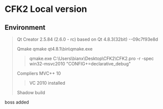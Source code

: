 # CFK2 Local version

## Environment

> Qt  Creator 2.5.84 (2.6.0 - rc) based on Qt 4.8.3(32bit) --09c7f93e8d
>
> Qmake qmake qt4.8.1\bin\qmake.exe
>
> > qmake.exe C:\Users\bianx\Desktop\CFK2\CFK2.pro -r -spec win32-msvc2010 "CONFIG+=declarative_debug"
>
> Compliers MVC++ 10
>
> > VC 2010 installed
>
> Shadow build

boss added